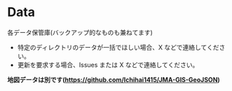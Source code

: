 # Data

各データ保管庫(バックアップ的なものも兼ねてます)

-   特定のディレクトリのデータが一括でほしい場合、X などで連絡してください。
-   更新を要求する場合、Issues または X などで連絡してください。

**地図データは別です(https://github.com/Ichihai1415/JMA-GIS-GeoJSON)**
